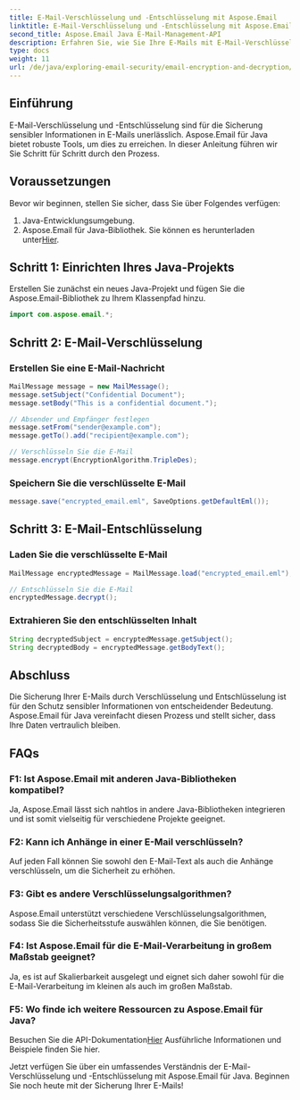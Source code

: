 ```yaml
---
title: E-Mail-Verschlüsselung und -Entschlüsselung mit Aspose.Email
linktitle: E-Mail-Verschlüsselung und -Entschlüsselung mit Aspose.Email
second_title: Aspose.Email Java E-Mail-Management-API
description: Erfahren Sie, wie Sie Ihre E-Mails mit E-Mail-Verschlüsselung und -Entschlüsselung mit Aspose.Email für Java schützen. Schritt-für-Schritt-Anleitung, Quellcode und FAQs enthalten.
type: docs
weight: 11
url: /de/java/exploring-email-security/email-encryption-and-decryption/
---
```


## Einführung

E-Mail-Verschlüsselung und -Entschlüsselung sind für die Sicherung sensibler Informationen in E-Mails unerlässlich. Aspose.Email für Java bietet robuste Tools, um dies zu erreichen. In dieser Anleitung führen wir Sie Schritt für Schritt durch den Prozess.

## Voraussetzungen

Bevor wir beginnen, stellen Sie sicher, dass Sie über Folgendes verfügen:

1. Java-Entwicklungsumgebung.
2.  Aspose.Email für Java-Bibliothek. Sie können es herunterladen unter[Hier](https://releases.aspose.com/email/java/).

## Schritt 1: Einrichten Ihres Java-Projekts

Erstellen Sie zunächst ein neues Java-Projekt und fügen Sie die Aspose.Email-Bibliothek zu Ihrem Klassenpfad hinzu.

```java
import com.aspose.email.*;
```

## Schritt 2: E-Mail-Verschlüsselung

### Erstellen Sie eine E-Mail-Nachricht

```java
MailMessage message = new MailMessage();
message.setSubject("Confidential Document");
message.setBody("This is a confidential document.");

// Absender und Empfänger festlegen
message.setFrom("sender@example.com");
message.getTo().add("recipient@example.com");

// Verschlüsseln Sie die E-Mail
message.encrypt(EncryptionAlgorithm.TripleDes);
```

### Speichern Sie die verschlüsselte E-Mail

```java
message.save("encrypted_email.eml", SaveOptions.getDefaultEml());
```

## Schritt 3: E-Mail-Entschlüsselung

### Laden Sie die verschlüsselte E-Mail

```java
MailMessage encryptedMessage = MailMessage.load("encrypted_email.eml");

// Entschlüsseln Sie die E-Mail
encryptedMessage.decrypt();
```

### Extrahieren Sie den entschlüsselten Inhalt

```java
String decryptedSubject = encryptedMessage.getSubject();
String decryptedBody = encryptedMessage.getBodyText();
```

## Abschluss

Die Sicherung Ihrer E-Mails durch Verschlüsselung und Entschlüsselung ist für den Schutz sensibler Informationen von entscheidender Bedeutung. Aspose.Email für Java vereinfacht diesen Prozess und stellt sicher, dass Ihre Daten vertraulich bleiben.

## FAQs

### F1: Ist Aspose.Email mit anderen Java-Bibliotheken kompatibel?

Ja, Aspose.Email lässt sich nahtlos in andere Java-Bibliotheken integrieren und ist somit vielseitig für verschiedene Projekte geeignet.

### F2: Kann ich Anhänge in einer E-Mail verschlüsseln?

Auf jeden Fall können Sie sowohl den E-Mail-Text als auch die Anhänge verschlüsseln, um die Sicherheit zu erhöhen.

### F3: Gibt es andere Verschlüsselungsalgorithmen?

Aspose.Email unterstützt verschiedene Verschlüsselungsalgorithmen, sodass Sie die Sicherheitsstufe auswählen können, die Sie benötigen.

### F4: Ist Aspose.Email für die E-Mail-Verarbeitung in großem Maßstab geeignet?

Ja, es ist auf Skalierbarkeit ausgelegt und eignet sich daher sowohl für die E-Mail-Verarbeitung im kleinen als auch im großen Maßstab.

### F5: Wo finde ich weitere Ressourcen zu Aspose.Email für Java?

 Besuchen Sie die API-Dokumentation[Hier](https://reference.aspose.com/email/java/) Ausführliche Informationen und Beispiele finden Sie hier.

Jetzt verfügen Sie über ein umfassendes Verständnis der E-Mail-Verschlüsselung und -Entschlüsselung mit Aspose.Email für Java. Beginnen Sie noch heute mit der Sicherung Ihrer E-Mails!
